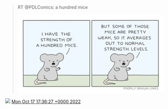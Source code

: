 > RT @PDLComics: a hundred mice 
> 
> ![](../../media/1582063002794176512-FfR1vZZVQAAgIpL.jpg)

<img src="../../media/tweet.ico" width="12" /> [Mon Oct 17 17:36:27 +0000 2022](https://twitter.com/DromerDenker/status/1582063002794176512)